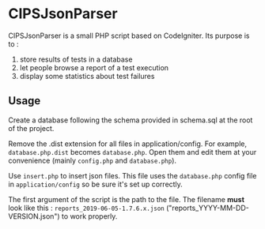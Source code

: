 # CIPSJsonParser

CIPSJsonParser is a small PHP script based on CodeIgniter. Its purpose is to :
1. store results of tests in a database
2. let people browse a report of a test execution
3. display some statistics about test failures

## Usage

Create a database following the schema provided in schema.sql at the root of the project.

Remove the .dist extension for all files in application/config. For example, `database.php.dist` becomes `database.php`.
Open them and edit them at your convenience (mainly `config.php` and `database.php`).

Use `insert.php` to insert json files. This file uses the `database.php` config file in `application/config` so be sure it's set up correctly.
 
The first argument of the script is the path to the file. The filename **must** look like this : `reports_2019-06-05-1.7.6.x.json` ("reports_YYYY-MM-DD-VERSION.json") to work properly.
